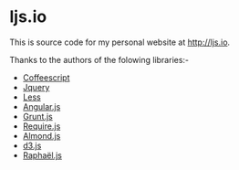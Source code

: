 # ljs.io #

This is source code for my personal website at http://ljs.io.

Thanks to the authors of the folowing libraries:-

* [Coffeescript][0]
* [Jquery][1]
* [Less][2]
* [Angular.js][3]
* [Grunt.js][4]
* [Require.js][5]
* [Almond.js][6]
* [d3.js][7]
* [Raphaël.js][8]

[0]:http://coffeescript.org/
[1]:http://jquery.com/
[2]:http://lesscss.org/
[3]:http://angularjs.org/
[4]:http://gruntjs.com/
[5]:http://requirejs.org/
[6]:https://github.com/jrburke/almond
[7]:http://d3js.org/
[8]:http://raphaeljs.com/
